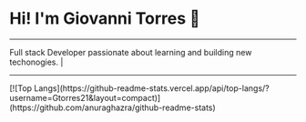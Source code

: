 
<h1>Hi! I'm Giovanni Torres 👋</h1>
<hr>
Full stack Developer passionate about learning and building new techonogies. | 







<hr>
[![Top Langs](https://github-readme-stats.vercel.app/api/top-langs/?username=Gtorres21&layout=compact)](https://github.com/anuraghazra/github-readme-stats)



<!--
**Gtorres21/Gtorres21** is a ✨ _special_ ✨ repository because its `README.md` (this file) appears on your GitHub profile.

Here are some ideas to get you started:

- 🔭 I’m currently working on ...
- 🌱 I’m currently learning ...
- 👯 I’m looking to collaborate on ...
- 🤔 I’m looking for help with ...
- 💬 Ask me about ...
- 📫 How to reach me: ...
- 😄 Pronouns: ...
- ⚡ Fun fact: ...
-->
